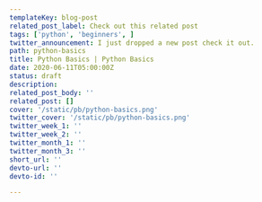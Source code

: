 ```yaml
---
templateKey: blog-post
related_post_label: Check out this related post
tags: ['python', 'beginners', ]
twitter_announcement: I just dropped a new post check it out.
path: python-basics
title: Python Basics | Python Basics
date: 2020-06-11T05:00:00Z
status: draft
description:
related_post_body: ''
related_post: []
cover: '/static/pb/python-basics.png'
twitter_cover: '/static/pb/python-basics.png'
twitter_week_1: ''
twitter_week_2: ''
twitter_month_1: ''
twitter_month_3: ''
short_url: ''
devto-url: ''
devto-id: ''

---
```


<!--
<p style='text-align: center'>
<a href='https://waylonwalker.com/blog/python-basics'>
  <img
    style='width:500px; max-width:80%; margin: auto;'
    src="https://waylonwalker.com/python-basics.png"
    alt="Read more from the Python Basics | Python Basics article"
  />
  </a>
</p>

-->
